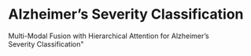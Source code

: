 # Alzheimer’s Severity Classification
Multi-Modal Fusion with Hierarchical Attention for Alzheimer’s Severity Classification"
